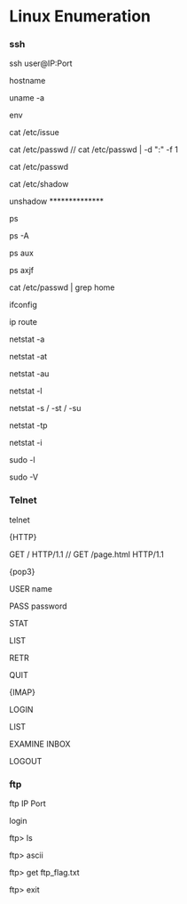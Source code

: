 # Linux Enumeration

### ssh
ssh user@IP:Port

hostname

uname -a

env

cat /etc/issue

cat /etc/passwd  // cat /etc/passwd | -d ":" -f 1

cat /etc/passwd

cat /etc/shadow

unshadow **************

ps

ps -A

ps aux

ps axjf

cat /etc/passwd | grep home

ifconfig

ip route

netstat -a

netstat -at

netstat -au

netstat -l

netstat -s / -st / -su

netstat -tp

netstat -i

sudo -l

sudo -V




### Telnet

telnet <IP> <Port>
  
{HTTP} 

GET / HTTP/1.1  // GET /page.html HTTP/1.1

{pop3}

USER name

PASS password

STAT

LIST

RETR

QUIT

{IMAP}

LOGIN <name> <password>

LIST

EXAMINE INBOX

LOGOUT

  
### ftp
  
ftp IP Port

login

ftp> ls

ftp> ascii

ftp> get ftp_flag.txt

ftp> exit
